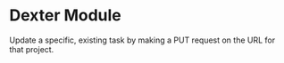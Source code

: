 # Dexter Module
Update a specific, existing task by making a PUT request on the URL for that project. 